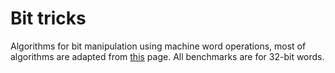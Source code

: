 # Bit tricks
Algorithms for bit manipulation using machine word operations, most of algorithms are adapted from [this](http://www-graphics.stanford.edu/~seander/bithacks.html) page. All benchmarks are for 32-bit words.


